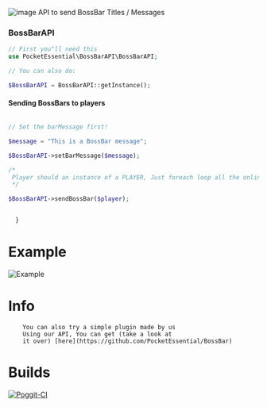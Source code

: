 ![image](https://proxy.spigotmc.org/fa1e0f4e4f92ce10eb7407f82f18847c87110f36?url=http%3A%2F%2Fi.imgur.com%2FsRDXLqN.png)
API to send BossBar Titles / Messages




### BossBarAPI

```php
// First you"ll need this
use PocketEssential\BossBarAPI\BossBarAPI;

// You can also do:

$BossBarAPI = BossBarAPI::getInstance();
```

#### Sending  BossBars to players

```php

// Set the barMessage first!

$message = "This is a BossBar message";

$BossBarAPI->setBarMessage($message);

/*
 Player should an instance of a PLAYER, Just foreach loop all the online players; etc
 */

$BossBarAPI->sendBossBar($player);


  }
```

# Example

![Example](https://camo.githubusercontent.com/3f1baf23d487ffec2fbc0215568fef25c018bca7/68747470733a2f2f70726f78792e737069676f746d632e6f72672f373162373437383565373263383362613432346135613131633838303231383238663762643731363f75726c3d68747470732533412532462532467062732e7477696d672e636f6d2532466d656469612532464363382d664c50574941416462664e2e6a70672533416c61726765)


# Info

        You can also try a simple plugin made by us
        Using our API, You can get (take a look at
        it over) [here](https://github.com/PocketEssential/BossBar)
        
# Builds
[![Poggit-CI](https://poggit.pmmp.io/ci.badge/PocketEssential/BossBarAPI/BossBarAPI)](https://poggit.pmmp.io/ci/PocketEssential/BossBarAPI/BossBarAPI)
